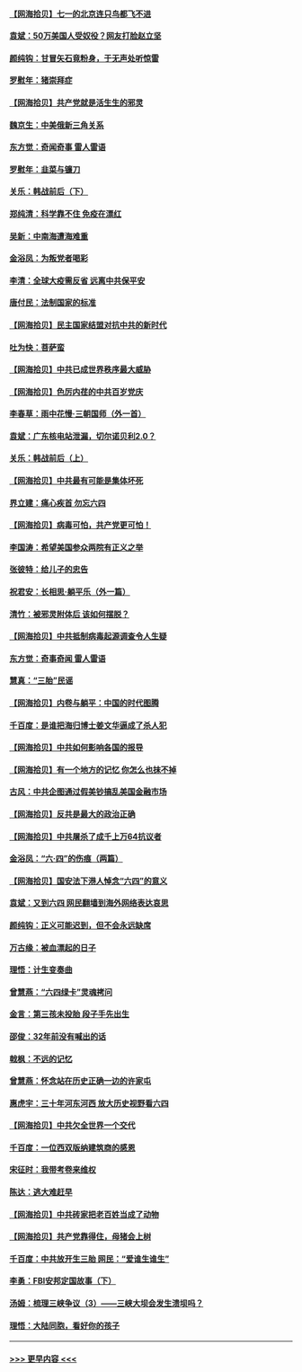 #### [【网海拾贝】七一的北京连只鸟都飞不进](../pages/nsc993/n13041377.md?t=06231851) 
#### [袁斌：50万美国人受奴役？网友打脸赵立坚](../pages/nsc993/n13041330.md?t=06231851) 
#### [颜纯钩：甘冒矢石竟粉身，于无声处听惊雷](../pages/nsc993/n13041140.md?t=06231851) 
#### [罗慰年：猪崇拜症](../pages/nsc993/n13041071.md?t=06231851) 
#### [【网海拾贝】共产党就是活生生的邪灵](../pages/nsc993/n13036627.md?t=06231851) 
#### [魏京生：中美俄新三角关系](../pages/nsc993/n13035986.md?t=06231851) 
#### [东方觉：奇闻奇事 雷人雷语](../pages/nsc993/n13035878.md?t=06231851) 
#### [罗慰年：韭菜与镰刀](../pages/nsc993/n13034374.md?t=06231851) 
#### [关乐：韩战前后（下）](../pages/nsc993/n13034113.md?t=06231851) 
#### [郑纯清：科学靠不住 免疫在漂红](../pages/nsc993/n13034093.md?t=06231851) 
#### [吴新：中南海遭海难重](../pages/nsc993/n13034084.md?t=06231851) 
#### [金浴凤：为叛党者喝彩](../pages/nsc993/n13034058.md?t=06231851) 
#### [李清：全球大疫需反省 远离中共保平安](../pages/nsc993/n13033784.md?t=06231851) 
#### [唐付民：法制国家的标准](../pages/nsc993/n13032944.md?t=06231851) 
#### [【网海拾贝】民主国家结盟对抗中共的新时代](../pages/nsc993/n13031717.md?t=06231851) 
#### [吐为快：菩萨蛮](../pages/nsc993/n13030033.md?t=06231851) 
#### [【网海拾贝】中共已成世界秩序最大威胁](../pages/nsc993/n13028138.md?t=06231851) 
#### [【网海拾贝】色厉内荏的中共百岁党庆](../pages/nsc993/n13025582.md?t=06231851) 
#### [李春草：雨中花慢‧三朝国师（外一首）](../pages/nsc993/n13025567.md?t=06231851) 
#### [袁斌：广东核电站泄漏，切尔诺贝利2.0？](../pages/nsc993/n13025475.md?t=06231851) 
#### [关乐：韩战前后（上）](../pages/nsc993/n13025387.md?t=06231851) 
#### [【网海拾贝】中共最有可能是集体坏死](../pages/nsc993/n13023101.md?t=06231851) 
#### [界立建：痛心疾首 勿忘六四](../pages/nsc993/n13022339.md?t=06231851) 
#### [【网海拾贝】病毒可怕，共产党更可怕！](../pages/nsc993/n13020728.md?t=06231851) 
#### [李国涛：希望美国参众两院有正义之举](../pages/nsc993/n13020674.md?t=06231851) 
#### [张彼特：给儿子的忠告](../pages/nsc993/n13018934.md?t=06231851) 
#### [祝君安：长相思‧躺平乐（外一篇）](../pages/nsc993/n13018923.md?t=06231851) 
#### [清竹：被邪灵附体后 该如何摆脱？](../pages/nsc993/n13018877.md?t=06231851) 
#### [【网海拾贝】中共抵制病毒起源调查令人生疑](../pages/nsc993/n13017785.md?t=06231851) 
#### [东方觉：奇事奇闻 雷人雷语](../pages/nsc993/n13017577.md?t=06231851) 
#### [慧真：“三胎”民谣](../pages/nsc993/n13017394.md?t=06231851) 
#### [【网海拾贝】内卷与躺平：中国的时代图腾](../pages/nsc993/n13016128.md?t=06231851) 
#### [千百度：是谁把海归博士姜文华逼成了杀人犯](../pages/nsc993/n13015218.md?t=06231851) 
#### [【网海拾贝】中共如何影响各国的报导](../pages/nsc993/n13012599.md?t=06231851) 
#### [【网海拾贝】有一个地方的记忆 你怎么也抹不掉](../pages/nsc993/n13009802.md?t=06231851) 
#### [古风：中共企图通过假美钞搞乱美国金融市场](../pages/nsc993/n13009626.md?t=06231851) 
#### [【网海拾贝】反共是最大的政治正确](../pages/nsc993/n13007051.md?t=06231851) 
#### [【网海拾贝】中共屠杀了成千上万64抗议者](../pages/nsc993/n13002713.md?t=06231851) 
#### [金浴凤：“六·四”的伤痕（两篇）](../pages/nsc993/n13001719.md?t=06231851) 
#### [【网海拾贝】国安法下港人悼念“六四”的意义](../pages/nsc993/n13001039.md?t=06231851) 
#### [袁斌：又到六四 网民翻墙到海外网络表达哀思](../pages/nsc993/n13000995.md?t=06231851) 
#### [颜纯钩：正义可能迟到，但不会永远缺席](../pages/nsc993/n13000920.md?t=06231851) 
#### [万古缘：被血漂起的日子](../pages/nsc993/n13000914.md?t=06231851) 
#### [理悟：计生变奏曲](../pages/nsc993/n13000414.md?t=06231851) 
#### [曾慧燕：“六四绿卡”灵魂拷问](../pages/nsc993/n13000277.md?t=06231851) 
#### [金言：第三孩未投胎 段子手先出生](../pages/nsc993/n13000215.md?t=06231851) 
#### [邵俊：32年前没有喊出的话](../pages/nsc993/n13000181.md?t=06231851) 
#### [戟枫：不远的记忆](../pages/nsc993/n13000121.md?t=06231851) 
#### [曾慧燕：怀念站在历史正确一边的许家屯](../pages/nsc993/n13000073.md?t=06231851) 
#### [惠虎宇：三十年河东河西 放大历史视野看六四](../pages/nsc993/n13000018.md?t=06231851) 
#### [【网海拾贝】中共欠全世界一个交代](../pages/nsc993/n12998706.md?t=06231851) 
#### [千百度：一位西双版纳建筑商的感恩](../pages/nsc993/n12998487.md?t=06231851) 
#### [宋征时：我带考卷来维权](../pages/nsc993/n12994088.md?t=06231851) 
#### [陈达：逃大难赶早](../pages/nsc993/n12993569.md?t=06231851) 
#### [【网海拾贝】中共砖家把老百姓当成了动物](../pages/nsc993/n12993483.md?t=06231851) 
#### [【网海拾贝】共产党靠得住，母猪会上树](../pages/nsc993/n12990730.md?t=06231851) 
#### [千百度：中共放开生三胎 网民：“爱谁生谁生”](../pages/nsc993/n12990644.md?t=06231851) 
#### [李勇：FBI安邦定国故事（下）](../pages/nsc993/n12987854.md?t=06231851) 
#### [汤姆：梳理三峡争议（3）——三峡大坝会发生溃坝吗？](../pages/nsc993/n12989806.md?t=06231851) 
#### [理悟：大陆同胞，看好你的孩子](../pages/nsc993/n12989778.md?t=06231851) 

----
#### [ >>> 更早内容 <<< ](../indexes/nsc993-earlier.md)
